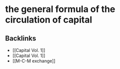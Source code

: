 # the general formula of the circulation of capital



## Backlinks

-   [[Capital Vol. 1]]
-   [[Capital Vol. 1]]
-   [[M-C-M exchange]]
